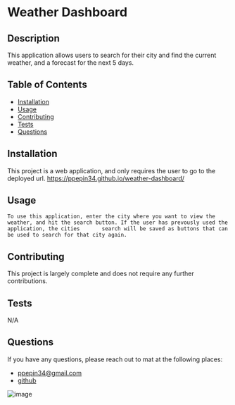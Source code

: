 # Weather Dashboard
  

  ## Description

  This application allows users to search for their city and find the current weather, and a forecast for the next 5 days. 

  ## Table of Contents
  - [Installation](#installation)
  - [Usage](#usage)
  - [Contributing](#contributing)
  - [Tests](#tests)
  - [Questions](#questions)
  

  ## Installation

  This project is a web application, and only requires the user to go to the deployed url.
  https://ppepin34.github.io/weather-dashboard/

  ## Usage

    To use this application, enter the city where you want to view the weather, and hit the search button. If the user has prevously used the application, the cities       search will be saved as buttons that can be used to search for that city again.

  ## Contributing
  
  This project is largely complete and does not require any further contributions.

  ## Tests
  
  N/A

  ## Questions

  If you have any questions, please reach out to mat at the following places:
  
  - ppepin34@gmail.com
  - [github](github.com/ppepin34)


![image](https://user-images.githubusercontent.com/59454905/169185983-fc172080-f75d-48c6-9917-0c88c9cee401.png)
